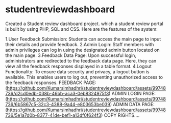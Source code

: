 # studentreviewdashboard
Created a Student review dashboard project. 
which a student review portal is built by using PHP, SQL and CSS.
Here are the features of the system:

1.User Feedback Submission: Students can access the main page to input their details and provide feedback.
2.Admin Login: Staff members with admin privileges can log in using the designated admin button located on the main page.
3.Feedback Data Page: Upon successful login, administrators are redirected to the feedback data page. Here, they can view all the feedback responses displayed in a table format.
4.Logout Functionality: To ensure data security and privacy, a logout button is available. This enables users to log out, preventing unauthorized access to the feedback responses.
FEEDBACK PAGE:
(https://github.com/Kumarsimhadhri/studentreviewdashboard/assets/99748736/d2cd0edb-038b-46bb-aca3-0eb8324975f3)
ADMIN LOGIN PAGE:
(https://github.com/Kumarsimhadhri/studentreviewdashboard/assets/99748736/6b5867c5-32c3-4388-9a44-e803653be039)
ADMIN DATA PAGE:
(https://github.com/Kumarsimhadhri/studentreviewdashboard/assets/99748736/5e1a7d0b-8377-41de-bef1-a13df0f624f3)
COPY RIGHTS....
